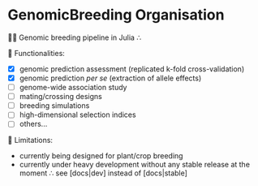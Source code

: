 # GenomicBreeding Organisation

🧬🌱 Genomic breeding pipeline in Julia ∴ 

🧙 Functionalities:
- [X] genomic prediction assessment (replicated k-fold cross-validation)
- [X] genomic prediction *per se* (extraction of allele effects)
- [ ] genome-wide association study
- [ ] mating/crossing designs
- [ ] breeding simulations
- [ ] high-dimensional selection indices
- [ ] others...

🌱 Limitations:
- currently being designed for plant/crop breeding
- currently under heavy development without any stable release at the moment ∴ see [docs|dev] instead of [docs|stable]

<!--

**Here are some ideas to get you started:**

🙋‍♀️ A short introduction - what is your organization all about?
🌈 Contribution guidelines - how can the community get involved?
👩‍💻 Useful resources - where can the community find your docs? Is there anything else the community should know?
🍿 Fun facts - what does your team eat for breakfast?
🧙 Remember, you can do mighty things with the power of [Markdown](https://docs.github.com/github/writing-on-github/getting-started-with-writing-and-formatting-on-github/basic-writing-and-formatting-syntax)
-->
